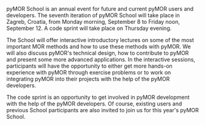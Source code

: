 <!--
.. title: Welcome
.. slug: welcome
.. date: 2025-05-29
.. type: text
-->

pyMOR School is an annual event for future and current pyMOR users and
developers.
The seventh iteration of pyMOR School will take place in Zagreb, Croatia, from
Monday morning, September 8 to Friday noon, September 12.
A code sprint will take place on Thursday evening.

The School will offer interactive introductory lectures on some of the most
important MOR methods and how to use these methods with pyMOR.
We will also discuss pyMOR's technical design, how to contribute to pyMOR and
present some more advanced applications.
In the interactive sessions, participants will have the opportunity to either
get more hands-on experience with pyMOR through exercise problems or to work on
integrating pyMOR into their projects with the help of the pyMOR developers.

The code sprint is an opportunity to get involved in pyMOR development with the
help of the pyMOR developers.
Of course, existing users and previous School participants are also invited to
join us for this year's pyMOR School.
